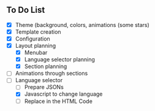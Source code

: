 ## To Do List
- [x] Theme (background, colors, animations (some stars)
- [x] Template creation
- [x] Configuration
- [x] Layout planning
  - [x] Menubar
  - [x] Language selector planning
  - [x] Section planning
- [ ] Animations through sections
- [ ] Language selector
  - [ ] Prepare JSONs
  - [x] Javascript to change language
  - [ ] Replace in the HTML Code
